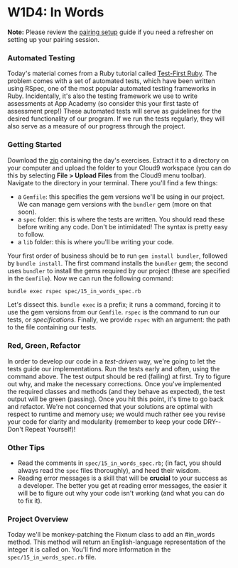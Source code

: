 # W1D4: In Words

**Note:** Please review the [pairing setup][pairing-setup] guide if you
need a refresher on setting up your pairing session.

[pairing-setup]: ../../pairing-setup.md

### Automated Testing

Today's material comes from a Ruby tutorial called [Test-First
Ruby][test-first-ruby]. The problem comes with a set of automated tests,
which have been written using RSpec, one of the most popular automated
testing frameworks in Ruby. Incidentally, it's also the testing
framework we use to write assessments at App Academy (so consider this
your first taste of assessment prep!) These automated tests will serve
as guidelines for the desired functionality of our program. If we run
the tests regularly, they will also serve as a measure of our progress
through the project.

[test-first-ruby]: https://github.com/appacademy/test-first-ruby

### Getting Started

Download the [zip][w1d4-zip] containing the day's exercises. Extract it
to a directory on your computer and upload the folder to your Cloud9
workspace (you can do this by selecting **File > Upload Files** from the
Cloud9 menu toolbar). Navigate to the directory in your terminal. There
you'll find a few things:

- a `Gemfile`: this specifies the gem versions we'll be using in our
  project. We can manage gem versions with the `bundler` gem (more
  on that soon).
- a `spec` folder: this is where the tests are written. You should read
  these before writing any code. Don't be intimidated! The syntax is
  pretty easy to follow.
- a `lib` folder: this is where you'll be writing your code.

[w1d4-zip]: ./w1d4.zip

Your first order of business should be to run `gem install bundler`,
followed by `bundle install`. The first command installs the `bundler`
gem; the second uses `bundler` to install the gems required by our
project (these are specified in the `Gemfile`). Now we can run the
following command:

```sh
bundle exec rspec spec/15_in_words_spec.rb
```

Let's dissect this. `bundle exec` is a prefix; it runs a command,
forcing it to use the gem versions from our `Gemfile`. `rspec` is the
command to run our tests, or _specifications_. Finally, we provide
`rspec` with an argument: the path to the file containing our tests.

### Red, Green, Refactor

In order to develop our code in a _test-driven_ way, we're going to let
the tests guide our implementations. Run the tests early and often,
using the command above. The test output should be red (failing) at
first. Try to figure out why, and make the necessary corrections. Once
you've implemented the required classes and methods (and they behave as
expected), the test output will be green (passing). Once you hit this
point, it's time to go back and refactor. We're not concerned that your
solutions are optimal with respect to runtime and memory use; we would
much rather see you revise your code for clarity and modularity
(remember to keep your code DRY--Don't Repeat Yourself)!

### Other Tips

- Read the comments in `spec/15_in_words_spec.rb`; (in fact, you should
  always read the `spec` files thoroughly), and heed their wisdom.
- Reading error messages is a skill that will be **crucial** to your
  success as a developer. The better you get at reading error messages,
  the easier it will be to figure out why your code isn't working (and
  what you can do to fix it).

### Project Overview

Today we'll be monkey-patching the Fixnum class to add an #in_words
method. This method will return an English-language representation of
the integer it is called on. You'll find more information in the
`spec/15_in_words_spec.rb` file.
